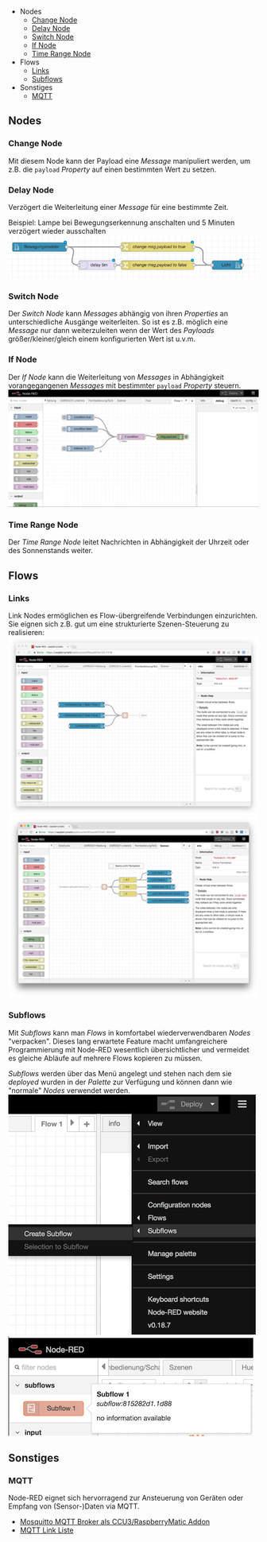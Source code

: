 * Nodes
  * [Change Node](#change-node)
  * [Delay Node](#delay-node)
  * [Switch Node](#switch-node)
  * [If Node](#if-node)
  * [Time Range Node](#time-range)
* Flows
  * [Links](#links)
  * [Subflows](#subflows)
* Sonstiges  
  * [MQTT](#mqtt)

## Nodes

### Change Node

Mit diesem Node kann der Payload eine _Message_ manipuliert werden, um z.B. die `payload` _Property_ auf einen bestimmten Wert zu setzen.

### Delay Node

Verzögert die Weiterleitung einer _Message_ für eine bestimmte Zeit.

Beispiel: Lampe bei Bewegungserkennung anschalten und 5 Minuten verzögert wieder ausschalten ![](images/delay-1.png)

### Switch Node

Der _Switch Node_ kann _Messages_ abhängig von ihren _Properties_ an unterschiedliche Ausgänge weiterleiten. So ist es z.B. möglich eine _Message_ nur dann weiterzuleiten wenn der Wert des _Payloads_ größer/kleiner/gleich einem konfigurierten Wert ist u.v.m.

### If Node

Der _If Node_ kann die Weiterleitung von _Messages_ in Abhängigkeit vorangegangenen _Messages_ mit bestimmter `payload` _Property_ steuern. ![](images/if-1.mov.gif)

### Time Range Node

Der _Time Range Node_ leitet Nachrichten in Abhängigkeit der Uhrzeit oder des Sonnenstands weiter. 

## Flows

### Links

Link Nodes ermöglichen es Flow-übergreifende Verbindungen einzurichten. Sie eignen sich z.B. gut um eine strukturierte Szenen-Steuerung zu realisieren:
![](images/link-1.png)
![](images/link-2.png)

### Subflows

Mit _Subflows_ kann man _Flows_ in komfortabel wiederverwendbaren _Nodes_ "verpacken". Dieses lang erwartete Feature macht umfangreichere Programmierung mit Node-RED wesentlich übersichtlicher und vermeidet es gleiche Abläufe auf mehrere Flows kopieren zu müssen.

_Subflows_ werden über das Menü angelegt und stehen nach dem sie _deployed_ wurden in der _Palette_ zur Verfügung und können dann wie "normale" _Nodes_ verwendet werden.
![](images/subflow-1.png)
![](images/subflow-2.png)

## Sonstiges

### MQTT

Node-RED eignet sich hervorragend zur Ansteuerung von Geräten oder Empfang von (Sensor-)Daten via MQTT.

* [Mosquitto MQTT Broker als CCU3/RaspberryMatic Addon](https://github.com/hobbyquaker/ccu-addon-mosquitto)
* [MQTT Link Liste](https://github.com/hobbyquaker/awesome-mqtt)